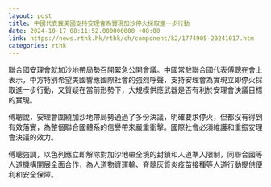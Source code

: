 ```yaml
---
layout: post
title: 中國代表冀美國支持安理會為實現加沙停火採取進一步行動
date: 2024-10-17 08:11:52.000000000 +08:00
link: https://news.rthk.hk/rthk/ch/component/k2/1774905-20241017.htm
categories: rthk
---
```


聯合國安理會就加沙地帶局勢召開緊急公開會議。中國常駐聯合國代表傅聰在會上表示，中方特別希望美國響應國際社會的強烈呼聲，支持安理會為實現立即停火採取進一步行動，又質疑在當前形勢下，大規模供應武器是否有利於安理會決議目標的實現。

傅聰說，安理會圍繞加沙地帶局勢通過了多份決議，明確要求停火，但都沒有得到有效落實，為整個聯合國體系的信譽帶來嚴重衝擊。國際社會必須維護和重振安理會決議的效力。

傅聰強調，以色列應立即解除對加沙地帶全境的封鎖和人道準入限制，同聯合國等人道機構開展全面合作，為人道物資運輸、脊髓灰質炎疫苗接種等人道行動提供便利和安全保障。
